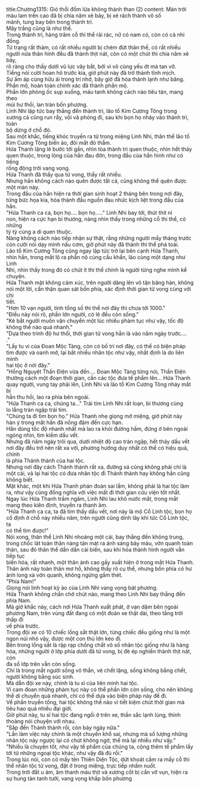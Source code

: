 title:Chương1315: Gió thổi đốm lửa không thành than (2)
content:
Màn trời màu lam trên cao đã bị chia năm xẻ bảy, bị xé rách thành vô số<br>mảnh, tung bay bên trong thành trì.<br>Mây trắng cũng là như thế.<br>Trong thành trì, hàng trăm cỗ thi thể rải rác, nữ có nam có, còn có cả nhi<br>đồng.<br>Tử trạng rất thảm, có rất nhiều người bị chém đứt thân thể, có rất nhiều<br>người nửa thân hình đều đã thành thịt nát, còn có một chút thì chia năm xẻ bảy,<br>rõ ràng cho thấy dưới vũ lực vây bắt, bởi vì vô cùng yếu ớt mà tan vỡ.<br>Tiếng nói cười hoan hô trước kia, giờ phút này đã trở thành tĩnh mịch.<br>Sự ấm áp cùng hữu ái trong trí nhớ, bây giờ đã hóa thành lạnh như băng.<br>Phần mộ, hoàn toàn chính xác đã thành phần mộ.<br>Phần lớn phòng ốc sụp xuống, máu tanh không cách nào tiêu tán, mang theo<br>mùi hư thối, lan tràn bốn phương.<br>Linh Nhi lập tức bay thẳng đến thành trì, lão tổ Kim Cương Tông trong<br>xương cá cũng run rẩy, vội vã phóng đi, sau khi bọn họ nhảy vào thành trì, toàn<br>bộ dừng ở chỗ đó.<br>Sau một khắc, tiếng khóc truyền ra từ trong miệng Linh Nhi, thân thể lão tổ<br>Kim Cương Tông biến ảo, đôi mắt đỏ thẫm.<br>Hứa Thanh lặng lẽ bước tới gần, nhìn tòa thành trì quen thuộc, nhìn hết thảy<br>quen thuộc, trong lòng của hắn đau đớn, trong đầu của hắn hình như có tiếng<br>rống động trời vang vọng.<br>Hứa Thanh đã thấy qua tử vong, thấy rất nhiều.<br>Nhưng hắn không cách nào quên được tất cả, cũng không thể quên được<br>một màn này.<br>Trong đầu của hắn hiện ra thời gian sinh hoạt 2 tháng bên trong nơi đây,<br>từng bức họa kia, hóa thành đầu nguồn đau nhức kịch liệt trong đầu của hắn.<br>"Hứa Thanh ca ca, bọn họ.... bọn họ....." Linh Nhi bay tới, thút thít nỉ<br>non, hiện ra cực hạn bi thương, nàng nhìn thấy trong những cỗ thi thể, có những<br>tỷ tỷ cùng a di quen thuộc.<br>Nàng không cách nào tiếp nhận sự thật, rằng những người mấy tháng trước<br>còn cười nói dạy mình nấu cơm, giờ phút này đã thành thi thể phá toái.<br>Lão tổ Kim Cương Tông cũng ngay lập tức trở lại bên cạnh Hứa Thanh,<br>nhìn hắn, trong mắt lộ ra phẫn nộ cùng cầu khẩn, lão cùng một dạng như Linh<br>Nhi, nhìn thấy trong đó có chút ít thi thể chính là người từng nghe mình kể<br>chuyện.<br>Hứa Thanh mặt không cảm xúc, trên người dâng lên vô tận băng hàn, không<br>nói một lời, cẩn thận quan sát bốn phía, xác định thời gian tử vong cùng với chi<br>tiết.<br>"Hơn 10 vạn người, tính tổng số thi thể nơi đây thì chưa tới 1000."<br>"Điều này nói rõ, phần lớn người, có lẽ đều còn sống."<br>"Kẻ bắt người muốn vận chuyển một lúc nhiều phàm tục như vậy, tốc độ<br>không thể nào quá nhanh."<br>"Dựa theo trình độ hư thối, thời gian tử vong hẳn là vào năm ngày trước....<br>."<br>"Lấy tu vi của Đoan Mộc Tàng, còn có bố trí nơi đây, có thể có biện pháp<br>tìm được và oanh mở, lại bắt nhiều nhân tộc như vậy, nhất định là do liên minh<br>hai tộc ở nơi đây."<br>"Hồng Nguyệt Thần Điện vừa đến.... Đoan Mộc Tàng từng nói, Thần Điện<br>thường cách một đoạn thời gian, cần các tộc đưa tế phẩm lên... Hứa Thanh<br>quay người, vung tay phải lên, Linh Nhi và lão tổ Kim Cương Tông nháy mắt bị<br>hắn thu hồi, lao ra phía bên ngoài.<br>"Hứa Thanh ca ca, chúng ta..." Trái tim Linh Nhi rất loạn, bi thương cùng<br>lo lắng tràn ngập trái tim.<br>"Chúng ta đi tìm bọn họ." Hứa Thanh nhẹ giọng mở miệng, giờ phút này<br>hàn ý trong mắt hắn đã nồng đậm đến cực hạn.<br>Hắn dùng tốc độ nhanh nhất mà lao ra khỏi đường hầm, đứng ở bên ngoài<br>ngóng nhìn, tìm kiếm dấu vết.<br>Nhưng đã năm ngày trôi qua, dưới nhiệt độ cao tràn ngập, hết thảy dấu vết<br>nơi đây đều trở nên rất xa vời, phương hướng duy nhất có thể có hiệu quả, chính<br>là phía Thánh thành của hai tộc.<br>Nhưng nơi đây cách Thánh thành rất xa, đường xá cũng không phải chỉ là<br>một cái, vả lại hai tộc có đưa nhân tộc đi Thánh thành hay không hắn cũng<br>không biết.<br>Mặt khác, một khi Hứa Thanh phán đoán sai lầm, không phải là hai tộc làm<br>ra, như vậy cũng đồng nghĩa với việc mất đi thời gian cứu viện tốt nhất.<br>Ngay lúc Hứa Thanh trầm ngâm, Linh Nhi lau khô nước mắt, trong mắt<br>mang theo kiên định, truyền ra thanh âm.<br>"Hứa Thanh ca ca, ta đã tìm thấy dấu vết, nơi này là mộ Cổ Linh tộc, bọn họ<br>cố định ở chỗ này nhiều năm, trên người cũng dính lây khí tức Cổ Linh tộc, ta<br>có thể tìm được!"<br>Nói xong, thân thể Linh Nhi nhoáng một cái, bay thẳng đến không trung,<br>trong chốc lát toàn thân nàng tản mát ra ánh sáng bảy màu, vờn quanh toàn<br>thân, sau đó thân thể dần dần cải biến, sau khi hóa thành hình người vẫn tiếp tục<br>biến hóa, rất nhanh, một thân ảnh cao gầy xuất hiện ở trong mắt Hứa Thanh.<br>Thân ảnh này toàn thân mơ hồ, không thấy rõ cụ thể, nhưng bốn phía có hư<br>ảnh long xà vờn quanh, không ngừng gầm thét.<br>"Phía Nam!"<br>Giọng nói linh hoạt kỳ ảo của Linh Nhi vang vọng bát phương.<br>Hứa Thanh không chần chờ chút nào, mang theo Linh Nhi bay thẳng đến<br>phía Nam.<br>Mà giờ khắc này, cách nơi Hứa Thanh xuất phát, ở vạn dặm bên ngoài<br>phương Nam, trên vùng đất đang có một đoàn xe thật dài, theo tầng trời thấp đi<br>về phía trước.<br>Trong đội xe có 10 chiếc lồng sắt thật lớn, từng chiếc đều giống như là một<br>ngọn núi nhỏ vậy, được một con thú lớn kéo đi.<br>Bên trong lồng sắt là rập rạp chồng chất vô số nhân tộc giống như là hàng<br>hóa, những người ở lớp phía dưới đã tử vong, bị đè ép nghiền thành thịt nát, còn<br>đa số lớp trên vẫn còn sống.<br>Chỉ là trong mắt người sống vô thần, vẻ chết lặng, sống không bằng chết,<br>người không bằng súc sinh.<br>Mà dẫn đội xe này, chính là tu sĩ của liên minh hai tộc.<br>Vì cam đoan những phàm tục này có thể phần lớn còn sống, cho nên không<br>thể di chuyển quá nhanh, chỉ có thể dựa vào biện pháp này để đi.<br>Về phần truyền tống, hai tộc không thể nào vì tiết kiệm chút thời gian mà<br>tiêu hao quá nhiều đại giới.<br>Giờ phút này, tu sĩ hai tộc đang ngồi ở trên xe, thần sắc lạnh lùng, thỉnh<br>thoảng nói chuyện với nhau.<br>"Sắp đến Thánh thành rồi, còn bảy ngày nữa."<br>"Lần làm việc này chính là một chuyến khổ sai, nhưng mà số lượng những<br>nhân tộc này ngược lại có chút không ngờ, thế mà lại nhiều như vậy."<br>"Nhiều là chuyện tốt, như vậy tế phẩm của chúng ta, cộng thêm tế phẩm lấy<br>tới từ những ngoại tộc khác, như vậy đã đủ rồi."<br>Trong lúc nói, còn có mấy tên Thiên Diện Tộc, dứt khoát cầm ra mấy cỗ thi<br>thể nhân tộc tử vong, đặt ở trong miệng, trực tiếp nhấm nuốt.<br>Trong trời đất u ám, âm thanh máu thịt và xương cốt bị cắn vỡ vụn, hiện ra<br>sự hung tàn tanh tưởi, vang vọng khắp bốn phương
